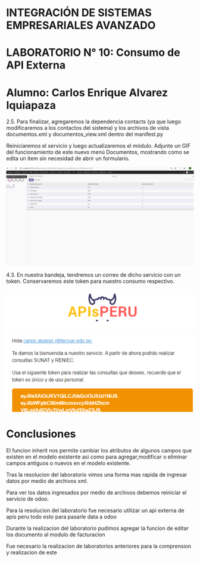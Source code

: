 # INTEGRACIÓN DE SISTEMAS EMPRESARIALES AVANZADO 
# LABORATORIO N° 10: Consumo de API Externa

# Alumno: Carlos Enrique Alvarez Iquiapaza

2.5. Para finalizar, agregaremos la dependencia contacts (ya que luego modificaremos a los contactos del sistema) y los archivos de vista documentos.xml y documentos_view.xml dentro del manifest.py

Reiniciaremos el servicio y luego actualizaremos el módulo. Adjunte un GIF del funcionamiento de este nuevo menú Documentos, mostrando como se edita un ítem sin necesidad de abrir un formulario. 
 
![image1](./images/Punto2_5.gif)

4.3. En nuestra bandeja, tendremos un correo de dicho servicio con un token. Conservaremos este token para nuestro consumo respectivo.

![image2](./images/Punto4_3.PNG)


# Conclusiones

El funcion inherit nos permite cambiar los atributos de algunos campos que existen en el modelo existente asi como para agregar,modificar o eliminar campos antiguos o nuevos en el modelo existente.

Tras la resolucion del laboratorio vimos una forma mas rapida de ingresar datos por medio de archivos xml.

Para ver los datos ingresados por medio de archivos debemos reiniciar el servicio de odoo.

Para la resolucion del laboratorio fue necesario utilizar un api externa de apis peru todo esto para pasarle  data a odoo

Durante la realizacion del laboratorio pudimos agregar la funcion de editar los documento al modulo de facturacion

Fue necesario la realizacion de laboratorios anteriores para la comprension y realizacion de este


